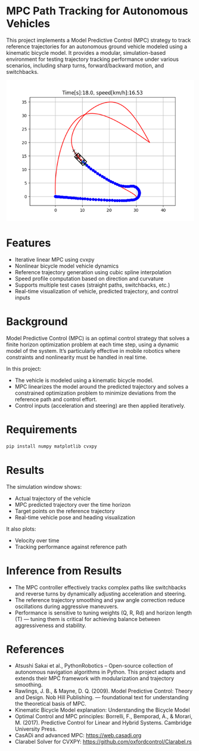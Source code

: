 # MPC Path Tracking for Autonomous Vehicles
This project implements a Model Predictive Control (MPC) strategy to track reference trajectories for an autonomous ground vehicle modeled using a kinematic bicycle model. It provides a modular, simulation-based environment for testing trajectory tracking performance under various scenarios, including sharp turns, forward/backward motion, and switchbacks.

<img src = "mpc.png">

# Features
- Iterative linear MPC using cvxpy
- Nonlinear bicycle model vehicle dynamics
- Reference trajectory generation using cubic spline interpolation
- Speed profile computation based on direction and curvature
- Supports multiple test cases (straight paths, switchbacks, etc.)
- Real-time visualization of vehicle, predicted trajectory, and control inputs

# Background
Model Predictive Control (MPC) is an optimal control strategy that solves a finite horizon optimization problem at each time step, using a dynamic model of the system. It’s particularly effective in mobile robotics where constraints and nonlinearity must be handled in real time.

In this project:
- The vehicle is modeled using a kinematic bicycle model.
- MPC linearizes the model around the predicted trajectory and solves a constrained optimization problem to minimize deviations from the reference path and control effort.
- Control inputs (acceleration and steering) are then applied iteratively.

# Requirements
```bash
pip install numpy matplotlib cvxpy
```
# Results
The simulation window shows:

- Actual trajectory of the vehicle
- MPC predicted trajectory over the time horizon
- Target points on the reference trajectory
- Real-time vehicle pose and heading visualization

It also plots:
- Velocity over time
- Tracking performance against reference path

# Inference from Results
- The MPC controller effectively tracks complex paths like switchbacks and reverse turns by dynamically adjusting acceleration and steering.
- The reference trajectory smoothing and yaw angle correction reduce oscillations during aggressive maneuvers.
- Performance is sensitive to tuning weights (Q, R, Rd) and horizon length (T) — tuning them is critical for achieving balance between aggressiveness and stability.


# References
- Atsushi Sakai et al., PythonRobotics – Open-source collection of autonomous navigation algorithms in Python. This project adapts and extends their MPC framework with modularization and trajectory smoothing.
- Rawlings, J. B., & Mayne, D. Q. (2009). Model Predictive Control: Theory and Design. Nob Hill Publishing. — foundational text for understanding the theoretical basis of MPC.
- Kinematic Bicycle Model explanation: Understanding the Bicycle Model
- Optimal Control and MPC principles: Borrelli, F., Bemporad, A., & Morari, M. (2017). Predictive Control for Linear and Hybrid Systems. Cambridge University Press.
- CasADi and advanced MPC: https://web.casadi.org
- Clarabel Solver for CVXPY: https://github.com/oxfordcontrol/Clarabel.rs
